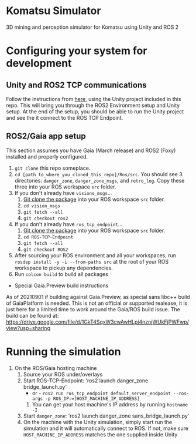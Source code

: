 # Komatsu Simulator
3D mining and perception simulator for Komatsu using Unity and ROS 2

# Configuring your system for development

## Unity and ROS2 TCP communications

Follow the instructions from [here](https://github.com/Unity-Technologies/Unity-Robotics-Hub/blob/main/tutorials/ros_unity_integration/setup.md#-ros2-environment), using the Unity project included in this repo. This will bring you through the ROS2 Environment setup and Unity setup. At the end of the setup, you should be able to run the Unity project and see the it connect to the ROS TCP Endpoint.

## ROS2/Gaia app setup

This section assumes you have Gaia (March release) and ROS2 (Foxy) installed and properly configured.

1. `git clone` this repo someplace.
2. `cd [path_to_where_you_cloned_this_repo]/Ros/src`. You should see 3 directories: `danger_zone`, `danger_zone_msgs`,
   and `retro_log`. Copy these three into your ROS workspace `src` folder.
3. If you don't already have `visions_msgs`...
    1. [Git clone the package](https://github.com/ros-perception/vision_msgs.git) into your ROS workspace `src` folder.
    2. `cd vision_msgs`
    3. `git fetch --all`
    4. `git checkout ros2`
4. If you don't already have `ros_tcp_endpoint`...
   1. [Git clone the package](https://github.com/Unity-Technologies/ROS-TCP-Endpoint/tree/ROS2) into your ROS workspace `src` folder.
   2. `cd ROS-TCP-Endpoint`
   3. `git fetch --all`
   4. `git checkout ROS2`
5. After sourcing your ROS environment and all your workspaces, run `rosdep install -y -i --from-paths src` at the root
   of your ROS workspace to pickup any dependencies.
6. Run `colcon build` to build all packages

* Special Gaia.Preview build instructions 

As of 20210901 if building against Gaia.Preview, as special sans libc++ build of GaiaPlatform is needed. 
This is not an official or supported realease, it is just here for a limited time to work around the Gaia/ROS build issue.
The build can be found at: https://drive.google.com/file/d/1GkT4SqxW3cwAwHLpi4nznjWUkFjPWFwp/view?usp=sharing 

# Running the simulation

1. On the ROS/Gaia hosting machine
   1. Source your ROS under/overlays
   2. Start ROS-TCP-Endpoint:
      'ros2 launch danger_zone bridge_launch.py' 
      - or -
      `ros2 run ros_tcp_endpoint default_server_endpoint --ros-args -p ROS_IP:=[HOST_MACHINE_IP_ADDRESS]`
      1. You can get your host machine's IP address by running `hostname -I`
   3. Start `danger_zone`: 'ros2 launch danger_zone sans_bridge_launch.py'
   4. On the machine with the Unity simulation, simply start run the simulation and it will automatically connect to ROS. If not, make sure `HOST_MACHINE_IP_ADDRESS` matches the one supplied inside Unity

